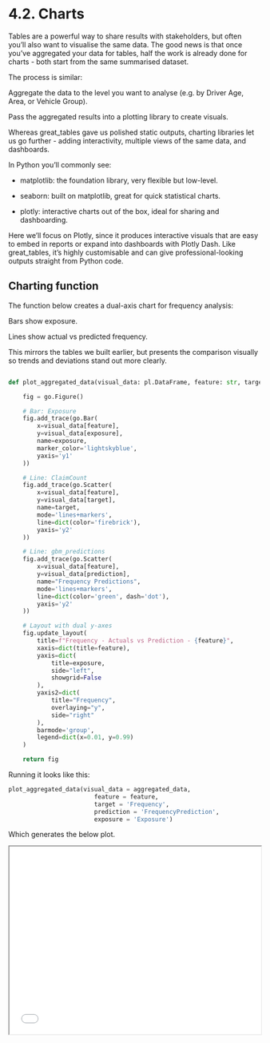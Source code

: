 # 4.2. Charts

Tables are a powerful way to share results with stakeholders, but often you’ll also want to visualise the same data.
The good news is that once you’ve aggregated your data for tables, half the work is already done for charts - both start from the same summarised dataset.

The process is similar:

Aggregate the data to the level you want to analyse (e.g. by Driver Age, Area, or Vehicle Group).

Pass the aggregated results into a plotting library to create visuals.

Whereas great_tables gave us polished static outputs, charting libraries let us go further - adding interactivity, multiple views of the same data, and dashboards.

In Python you’ll commonly see:

- matplotlib: the foundation library, very flexible but low-level.

- seaborn: built on matplotlib, great for quick statistical charts.

- plotly: interactive charts out of the box, ideal for sharing and dashboarding.

Here we’ll focus on Plotly, since it produces interactive visuals that are easy to embed in reports or expand into dashboards with Plotly Dash. Like great_tables, it’s highly customisable and can give professional-looking outputs straight from Python code.

## Charting function

The function below creates a dual-axis chart for frequency analysis:

Bars show exposure.

Lines show actual vs predicted frequency.

This mirrors the tables we built earlier, but presents the comparison visually so trends and deviations stand out more clearly.


```python

def plot_aggregated_data(visual_data: pl.DataFrame, feature: str, target: str, prediction: str, exposure: str) -> None:

    fig = go.Figure()

    # Bar: Exposure
    fig.add_trace(go.Bar(
        x=visual_data[feature],
        y=visual_data[exposure],
        name=exposure,
        marker_color='lightskyblue',
        yaxis='y1'
    ))

    # Line: ClaimCount
    fig.add_trace(go.Scatter(
        x=visual_data[feature],
        y=visual_data[target],
        name=target,
        mode='lines+markers',
        line=dict(color='firebrick'),
        yaxis='y2'
    ))

    # Line: gbm_predictions
    fig.add_trace(go.Scatter(
        x=visual_data[feature],
        y=visual_data[prediction],
        name="Frequency Predictions",
        mode='lines+markers',
        line=dict(color='green', dash='dot'),
        yaxis='y2'
    ))

    # Layout with dual y-axes
    fig.update_layout(
        title=f"Frequency - Actuals vs Prediction - {feature}",
        xaxis=dict(title=feature),
        yaxis=dict(
            title=exposure,
            side="left",
            showgrid=False
        ),
        yaxis2=dict(
            title="Frequency",
            overlaying="y",
            side="right"
        ),
        barmode='group',
        legend=dict(x=0.01, y=0.99)
    )

    return fig
```

Running it looks like this:

```python
plot_aggregated_data(visual_data = aggregated_data, 
                        feature = feature, 
                        target = 'Frequency', 
                        prediction = 'FrequencyPrediction',
                        exposure = 'Exposure')
```

Which generates the below plot.

<iframe src="frequency-chart-Area.html" width="100%" height="375px"></iframe>